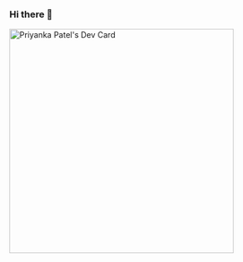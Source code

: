 ### Hi there 👋

<a href="https://app.daily.dev/priyaKnovator"><img src="https://api.daily.dev/devcards/32aafc17b83d46f4ba8c3c21135e29e3.png?r=cds" width="400" alt="Priyanka Patel's Dev Card"/></a>
<!--
**priyankapatel17697/priyankapatel17697** is a ✨ _special_ ✨ repository because its `README.md` (this file) appears on your GitHub profile.

Here are some ideas to get you started:

- 🔭 I’m currently working on ...
- 🌱 I’m currently learning ...
- 👯 I’m looking to collaborate on ...
- 🤔 I’m looking for help with ...
- 💬 Ask me about ...
- 📫 How to reach me: ...
- 😄 Pronouns: ...
- ⚡ Fun fact: ...
-->
